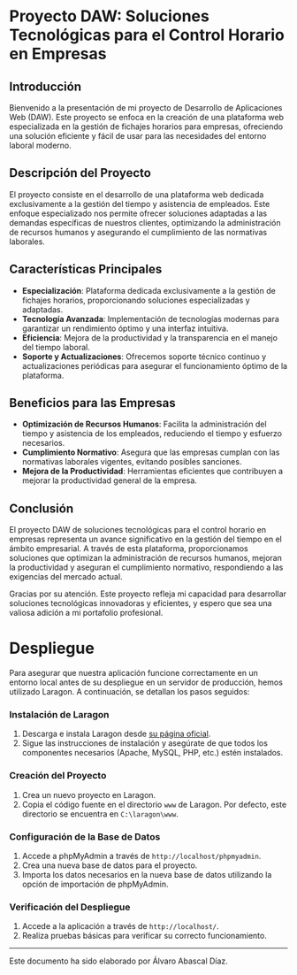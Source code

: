 # Proyecto DAW: Soluciones Tecnológicas para el Control Horario en Empresas

## Introducción
Bienvenido a la presentación de mi proyecto de Desarrollo de Aplicaciones Web (DAW). Este proyecto se enfoca en la creación de una plataforma web especializada en la gestión de fichajes horarios para empresas, ofreciendo una solución eficiente y fácil de usar para las necesidades del entorno laboral moderno.

## Descripción del Proyecto
El proyecto consiste en el desarrollo de una plataforma web dedicada exclusivamente a la gestión del tiempo y asistencia de empleados. Este enfoque especializado nos permite ofrecer soluciones adaptadas a las demandas específicas de nuestros clientes, optimizando la administración de recursos humanos y asegurando el cumplimiento de las normativas laborales.

## Características Principales
- **Especialización**: Plataforma dedicada exclusivamente a la gestión de fichajes horarios, proporcionando soluciones especializadas y adaptadas.
- **Tecnología Avanzada**: Implementación de tecnologías modernas para garantizar un rendimiento óptimo y una interfaz intuitiva.
- **Eficiencia**: Mejora de la productividad y la transparencia en el manejo del tiempo laboral.
- **Soporte y Actualizaciones**: Ofrecemos soporte técnico continuo y actualizaciones periódicas para asegurar el funcionamiento óptimo de la plataforma.

## Beneficios para las Empresas
- **Optimización de Recursos Humanos**: Facilita la administración del tiempo y asistencia de los empleados, reduciendo el tiempo y esfuerzo necesarios.
- **Cumplimiento Normativo**: Asegura que las empresas cumplan con las normativas laborales vigentes, evitando posibles sanciones.
- **Mejora de la Productividad**: Herramientas eficientes que contribuyen a mejorar la productividad general de la empresa.

## Conclusión
El proyecto DAW de soluciones tecnológicas para el control horario en empresas representa un avance significativo en la gestión del tiempo en el ámbito empresarial. A través de esta plataforma, proporcionamos soluciones que optimizan la administración de recursos humanos, mejoran la productividad y aseguran el cumplimiento normativo, respondiendo a las exigencias del mercado actual.

Gracias por su atención. Este proyecto refleja mi capacidad para desarrollar soluciones tecnológicas innovadoras y eficientes, y espero que sea una valiosa adición a mi portafolio profesional.


# Despliegue

Para asegurar que nuestra aplicación funcione correctamente en un entorno local antes de su despliegue en un servidor de producción, hemos utilizado Laragon. A continuación, se detallan los pasos seguidos:

### Instalación de Laragon

1. Descarga e instala Laragon desde [su página oficial](https://laragon.org/download/).
2. Sigue las instrucciones de instalación y asegúrate de que todos los componentes necesarios (Apache, MySQL, PHP, etc.) estén instalados.

### Creación del Proyecto

1. Crea un nuevo proyecto en Laragon.
2. Copia el código fuente en el directorio `www` de Laragon. Por defecto, este directorio se encuentra en `C:\laragon\www`.

### Configuración de la Base de Datos

1. Accede a phpMyAdmin a través de `http://localhost/phpmyadmin`.
2. Crea una nueva base de datos para el proyecto.
3. Importa los datos necesarios en la nueva base de datos utilizando la opción de importación de phpMyAdmin.

### Verificación del Despliegue

1. Accede a la aplicación a través de `http://localhost/`.
2. Realiza pruebas básicas para verificar su correcto funcionamiento.

---

Este documento ha sido elaborado por Álvaro Abascal Díaz.
